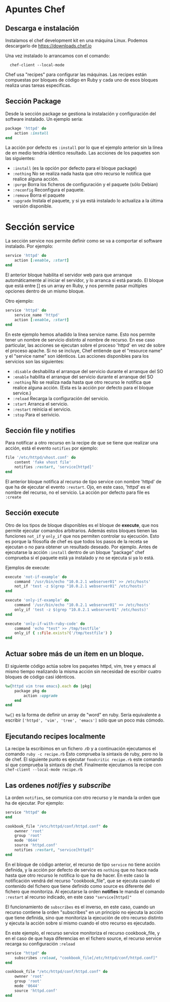 Apuntes Chef
============

Descarga e instalación
----------------------
Instalamos el chef development kit en una máquina Linux. Podemos descargarlo de https://downloads.chef.io

Una vez instalado lo arrancamos con el comando:

      chef-client --local-mode

Chef usa "recipes" para configurar las máquinas. Las recipes están compuestas por bloques de código en Ruby y cada uno de esos bloques realiza unas tareas especificas.

Sección Package
---------------
Desde la sección package se gestiona la instalación y configuración del software instalado. Un ejemplo sería:

```ruby
package 'httpd' do
	action :install
end
```

La acción por defecto es `:install` por lo que el ejemplo anterior sin la línea de en medio tendría idéntico resultado.
Las acciones de los paquetes son las siguientes:
- `:install` (es la opción por defecto para el bloque package)
- `:nothing` No se realiza nada hasta que otro recurso le notifica que realice alguna acción.
- `:purge` Borra los ficheros de configuración y el paquete (sólo Debian)
- `:reconfig` Reconfigura el paquete.
- `:remove` Borra el paquete
- `:upgrade` Instala el paquete, y si ya está instalado lo actualiza a la última versión disponible.

Sección service
===============
La sección service nos permite definir como se va a comportar el software instalado. Por ejemplo:

```ruby
service 'httpd' do
	action [:enable, :start]
end
```

El anterior bloque habilita el servidor web para que arranque automáticamente al iniciar el servidor, y lo arranca si está parado. El bloque que está entre [] es un array en Ruby, y nos permite pasar múltiples opciones dentro de un mismo bloque.

Otro ejemplo:

```ruby
service 'httpd' do
	service_name 'httpd'
	action [:enable, :start]
end
```

En este ejemplo hemos añadido la línea service name. Esto nos permite tener un nombre de servicio distinto al nombre de recurso. En ese caso particular, las acciones se ejecutan sobre el proceso 'httpd' en vez de sobre el proceso apache. Si no se incluye, Chef entiende que el "resource name" y el "service name" son idénticos.
Las acciones disponibles para los servicios son las siguientes:
- `:disable` deshabilita el arranque del servicio durante el arranque del SO
- `:enable` habilita el arranque del servicio durante el arranque del SO
- `:nothing` No se realiza nada hasta que otro recurso le notifica que realice alguna acción. (Esta es la acción por defecto para el bloque service.)
- `:reload` Recarga la configuración del servicio.
- `:start` Arranca el servicio.
- `:restart` reinicia el servicio.
- `:stop` Para el serivicio.

Sección file y notifies
-----------------------
Para notificar a otro recurso en la recipe de que se tiene que realizar una acción, está el evento `notifies` por ejemplo:

```ruby
file '/etc/httpd/vhost.conf' do
	content 'fake vhost file'
	notifies :restart, 'service[httpd]'
end
```

El anterior bloque notifica al recurso de tipo service con nombre 'httpd' de que ha de ejecutar el evento `:restart`. Ojo, en este caso, 'httpd' es el nombre del recurso, no el servicio.
La acción por defecto para file es `:create`

Sección execute
---------------
Otro de los tipos de bloque disponibles es el bloque de **execute**, que nos permite ejecutar comandos arbitrarios. Además estos bloques tienen las funciones `not_if` y `only_if` que nos permiten controlar su ejecución. Esto es porque la filosofía de chef es que todos los pasos de la receta se ejecutan o no para obtener un resultado deseado. Por ejemplo. Antes de ejecutarse la acción `:install` dentro  de un bloque "package" chef comprueba si el paquete está ya instalado y no se ejecuta si ya lo está.

Ejemplos de execute:

```ruby
execute 'not-if-example' do
	command '/usr/bin/echo "10.0.2.1 webserver01" >> /etc/hosts'
	not_if 'test -z $(grep "10.0.2.1 webserver01" /etc/hosts)'
end

execute 'only-if-example' do
	command '/usr/bin/echo "10.0.2.1 webserver01" >> /etc/hosts'
	only_if 'test -z $(grep "10.0.2.1 webserver01" /etc/hosts)'
end

execute 'only-if-with-ruby-code' do
	command 'echo "test" >> /tmp/testfile'
	only_if { ::File.exists?('/tmp/testfile') }
end
```

Actuar sobre más de un ítem en un bloque.
-----------------------------------------
El siguiente código actúa sobre los paquetes httpd, vim, tree y emacs al mismo tiempo realizando la misma acción sin necesidad de escribir cuatro bloques de código casi idénticos.

```ruby
%w{httpd vim tree emacs}.each do |pkg|
	package pkg do
		action :upgrade
	end
end
```

`%w{}` es la forma de definir un array de "word" en ruby. Sería equivalente a escribir `['httpd', 'vim', 'tree', 'emacs']` sólo que un poco más cómodo.

Ejecutando recipes localmente
-----------------------------
La recipe la escribimos en un fichero _.rb_ y a continuación ejecutamos el comando `ruby -c recipe.rb` Esto comprueba la sintaxis de ruby, pero no la de chef.
El siguiente punto es ejecutar `foodcritic recipe.rb` este comando sí que comprueba la sintaxis de chef.
Finalmente ejecutamos la recipe con `chef-client --local-mode recipe.rb`

Las ordenes _notifies_ y _subscribe_
-----------------------------------
La orden `notifies`, se comunica con otro recurso y le manda la orden que ha de ejecutar. Por ejemplo:

```ruby
service "httpd" do
end

cookbook_file "/etc/httpd/conf/httpd.conf" do
	ownner 'root'
	group 'root'
	mode '0644'
	source 'httpd.conf'
	notifies :restart, "service[httpd]"
end
```

En el bloque de código anterior, el recurso de tipo `service` no tiene acción definida, y la acción por defecto de service es `nothing` que no hace nada hasta que otro recurso le notifica lo que ha de hacer. En este caso la notificación vendrá del recurso "cookbook_file", que se ejecuta cuando el contenido del fichero que tiene definido como source es diferente del fichero que monitoriza. Al ejecutarse la orden **notifies** le manda el comando `:restart` al recurso indicado, en este caso `"service[httpd]"`

El funcionamiento de `subscribes` es el inverso, en este caso, cuando un recurso contiene la orden "subscribes" en un principio no ejecuta la acción que tiene definida, sino que monitoriza la ejecución de otro recurso distinto y ejecuta la acción sobre sí mismo cuando el otro recurso es ejecutado.

En este ejemplo, el recurso service monitoriza el recurso cookbook_file, y en el caso de que haya diferencias en el fichero source, el recurso service recarga su configuración `:reload`

```ruby
service "httpd" do
	subscribes :reload, "cookbook_file[/etc/httpd/conf/httpd.conf]"
end

cookbook_file "/etc/httpd/conf/httpd.conf" do
	ownner 'root'
	group 'root'
	mode '0644'
	source 'httpd.conf'
end
```


